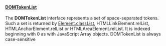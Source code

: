 #### [DOMTokenList](https://developer.mozilla.org/en-US/docs/Web/API/DOMTokenList)

The **DOMTokenList** interface represents a set of space-separated tokens. Such a set is returned by [Element.classList](https://developer.mozilla.org/en-US/docs/Web/API/Element/classList), HTMLLinkElement.relList, HTMLAnchorElement.relList or HTMLAreaElement.relList. It is indexed beginning with 0 as with JavaScript Array objects. DOMTokenList is always case-sensitive

